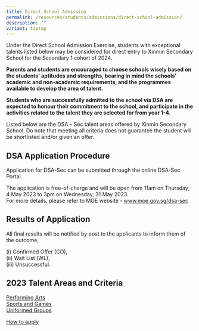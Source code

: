 ```yaml
---
title: Direct School Admission
permalink: /resources/students/admissions/direct-school-admission/
description: ""
variant: tiptap
---
```

<p>Under the Direct School Admission Exercise, students with exceptional talents listed below may be considered for direct entry to Xinmin Secondary School for the Secondary 1 cohort of 2024.</p><p><strong>Parents and students are encouraged to choose schools wisely based on the students' aptitudes and strengths, bearing in mind the schools' academic and non-academic requirements, and the programmes available to develop the area of talent.</strong></p><p><strong>Students who are successfully admitted to the school via DSA are expected to honour their commitment to the school, and participate in the activities related to the talent they are selected for from year 1-4.</strong></p><p>Listed below are the DSA – Sec talent areas offered by Xinmin Secondary School. Do note that meeting all criteria does not guarantee the student will be shortlisted and/or given an offer.</p><h2>DSA Application Procedure</h2><p>Application for DSA-Sec can be submitted through the online DSA-Sec Portal.</p><p>The application is free-of-charge and will be open from 11am on Thursday, 4 May 2023 to 3pm on Wednesday, 31 May 2023. <br>For more details, please refer to MOE website -&nbsp;<a href="http://www.moe.gov.sg/dsa-sec" rel="noopener noreferrer nofollow" target="_blank">www.moe.gov.sg/dsa-sec</a></p><h2>Results of Application</h2><p>All final results will be notified by post to the applicants to inform them of the outcome,</p><p>(i) Confirmed Offer (CO), <br>(ii) Wait List (WL), <br>(iii) Unsuccessful.</p><h2>2023 Talent Areas and Criteria</h2><p><a href="/files/Direct%20School%20Admissions/performing%20arts%202023.pdf" rel="noopener noreferrer nofollow" target="_blank">Performing Arts</a> <br><a href="/files/Direct%20School%20Admissions/sports%20and%20games%202023.pdf" rel="noopener noreferrer nofollow" target="_blank">Sports and Games</a><br><a href="/files/Direct%20School%20Admissions/uniform%20groups_2023.pdf" rel="noopener noreferrer nofollow" target="_blank">Uniformed Groups</a></p><p><a href="https://www.moe.gov.sg/secondary/dsa/application" rel="noopener noreferrer nofollow" target="_blank">How to apply</a></p>